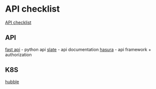 # API checklist
[API checklist](https://github.com/shieldfy/API-Security-Checklist)

## API
[fast api](https://github.com/tiangolo/fastapi) - python api
[slate](https://github.com/slatedocs/slate) - api documentation
[hasura](https://github.com/hasura/graphql-engine) - api framework + authorization

## K8S
[hubble](https://github.com/cilium/hubble)
